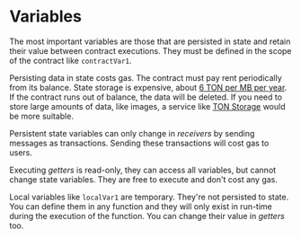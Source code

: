 # Variables

The most important variables are those that are persisted in state and retain their value between contract executions. They must be defined in the scope of the contract like `contractVar1`.

Persisting data in state costs gas. The contract must pay rent periodically from its balance. State storage is expensive, about [6 TON per MB per year](https://ton.org/docs/develop/smart-contracts/fees#how-to-calculate-fees). If the contract runs out of balance, the data will be deleted. If you need to store large amounts of data, like images, a service like [TON Storage](https://ton.org/docs/participate/ton-storage/storage-faq) would be more suitable.

Persistent state variables can only change in *receivers* by sending messages as transactions. Sending these transactions will cost gas to users.

Executing *getters* is read-only, they can access all variables, but cannot change state variables. They are free to execute and don't cost any gas.

Local variables like `localVar1` are temporary. They're not persisted to state. You can define them in any function and they will only exist in run-time during the execution of the function. You can change their value in *getters* too.
